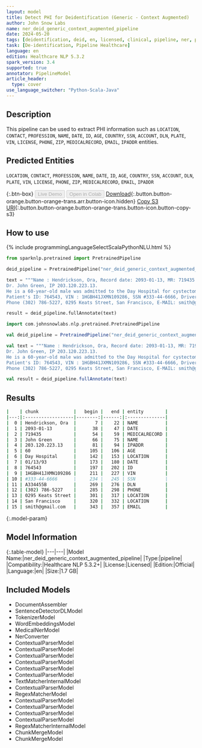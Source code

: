 ```yaml
---
layout: model
title: Detect PHI for Deidentification (Generic - Context Augmented)
author: John Snow Labs
name: ner_deid_generic_context_augmented_pipeline
date: 2024-05-20
tags: [deidentification, deid, en, licensed, clinical, pipeline, ner, phi, generic]
task: [De-identification, Pipeline Healthcare]
language: en
edition: Healthcare NLP 5.3.2
spark_version: 3.4
supported: true
annotator: PipelineModel
article_header:
  type: cover
use_language_switcher: "Python-Scala-Java"
---
```


## Description

This pipeline can be used to extract PHI information such as `LOCATION`, `CONTACT`, `PROFESSION`, `NAME`, `DATE`, `ID`, `AGE`, `COUNTRY`, `SSN`, `ACCOUNT`, `DLN`, `PLATE`, `VIN`, `LICENSE`, `PHONE`, `ZIP`, `MEDICALRECORD`, `EMAIL`, `IPADDR` entities.

## Predicted Entities

`LOCATION`, `CONTACT`, `PROFESSION`, `NAME`, `DATE`, `ID`, `AGE`, `COUNTRY`, `SSN`, `ACCOUNT`, `DLN`, `PLATE`, `VIN`, `LICENSE`, `PHONE`, `ZIP`, `MEDICALRECORD`, `EMAIL`, `IPADDR`


{:.btn-box}
<button class="button button-orange" disabled>Live Demo</button>
<button class="button button-orange" disabled>Open in Colab</button>
[Download](https://s3.amazonaws.com/auxdata.johnsnowlabs.com/clinical/models/ner_deid_generic_context_augmented_pipeline_en_5.3.2_3.4_1716198040370.zip){:.button.button-orange.button-orange-trans.arr.button-icon.hidden}
[Copy S3 URI](s3://auxdata.johnsnowlabs.com/clinical/models/ner_deid_generic_context_augmented_pipeline_en_5.3.2_3.4_1716198040370.zip){:.button.button-orange.button-orange-trans.button-icon.button-copy-s3}

## How to use



<div class="tabs-box" markdown="1">
{% include programmingLanguageSelectScalaPythonNLU.html %}
  
```python
from sparknlp.pretrained import PretrainedPipeline

deid_pipeline = PretrainedPipeline("ner_deid_generic_context_augmented_pipeline", "en", "clinical/models")

text = """Name : Hendrickson, Ora, Record date: 2093-01-13, MR: 719435.
Dr. John Green, IP 203.120.223.13.
He is a 60-year-old male was admitted to the Day Hospital for cystectomy on 01/13/93.
Patient's ID: 764543, VIN : 1HGBH41JXMN109286, SSN #333-44-6666, Driver's license no: A334455B.
Phone (302) 786-5227, 0295 Keats Street, San Francisco, E-MAIL: smith@gmail.com."""

result = deid_pipeline.fullAnnotate(text)
```
```scala
import com.johnsnowlabs.nlp.pretrained.PretrainedPipeline

val deid_pipeline = PretrainedPipeline("ner_deid_generic_context_augmented_pipeline", "en", "clinical/models")

val text = """Name : Hendrickson, Ora, Record date: 2093-01-13, MR: 719435.
Dr. John Green, IP 203.120.223.13.
He is a 60-year-old male was admitted to the Day Hospital for cystectomy on 01/13/93.
Patient's ID: 764543, VIN : 1HGBH41JXMN109286, SSN #333-44-6666, Driver's license no: A334455B.
Phone (302) 786-5227, 0295 Keats Street, San Francisco, E-MAIL: smith@gmail.com."""

val result = deid_pipeline.fullAnnotate(text)
```
</div>

## Results

```bash
|    | chunk             |   begin |   end | entity        |
|---:|:------------------|--------:|------:|:--------------|
|  0 | Hendrickson, Ora  |       7 |    22 | NAME          |
|  1 | 2093-01-13        |      38 |    47 | DATE          |
|  2 | 719435            |      54 |    59 | MEDICALRECORD |
|  3 | John Green        |      66 |    75 | NAME          |
|  4 | 203.120.223.13    |      81 |    94 | IPADDR        |
|  5 | 60                |     105 |   106 | AGE           |
|  6 | Day Hospital      |     142 |   153 | LOCATION      |
|  7 | 01/13/93          |     173 |   180 | DATE          |
|  8 | 764543            |     197 |   202 | ID            |
|  9 | 1HGBH41JXMN109286 |     211 |   227 | VIN           |
| 10 | #333-44-6666      |     234 |   245 | SSN           |
| 11 | A334455B          |     269 |   276 | DLN           |
| 12 | (302) 786-5227    |     285 |   298 | PHONE         |
| 13 | 0295 Keats Street |     301 |   317 | LOCATION      |
| 14 | San Francisco     |     320 |   332 | LOCATION      |
| 15 | smith@gmail.com   |     343 |   357 | EMAIL         |
```

{:.model-param}
## Model Information

{:.table-model}
|---|---|
|Model Name:|ner_deid_generic_context_augmented_pipeline|
|Type:|pipeline|
|Compatibility:|Healthcare NLP 5.3.2+|
|License:|Licensed|
|Edition:|Official|
|Language:|en|
|Size:|1.7 GB|

## Included Models

- DocumentAssembler
- SentenceDetectorDLModel
- TokenizerModel
- WordEmbeddingsModel
- MedicalNerModel
- NerConverter
- ContextualParserModel
- ContextualParserModel
- ContextualParserModel
- ContextualParserModel
- ContextualParserModel
- ContextualParserModel
- TextMatcherInternalModel
- ContextualParserModel
- RegexMatcherModel
- ContextualParserModel
- ContextualParserModel
- ContextualParserModel
- ContextualParserModel
- RegexMatcherInternalModel
- ChunkMergeModel
- ChunkMergeModel
